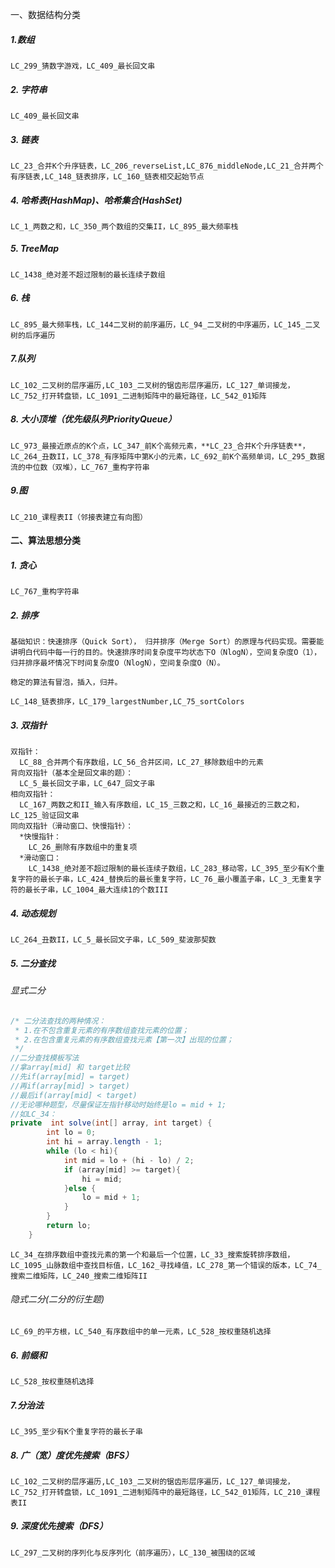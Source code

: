 一、数据结构分类

##### 1.数组

~~~
LC_299_猜数字游戏，LC_409_最长回文串
~~~

##### 2. 字符串

~~~
LC_409_最长回文串
~~~

##### 3. 链表

~~~
LC_23_合并K个升序链表，LC_206_reverseList,LC_876_middleNode,LC_21_合并两个有序链表,LC_148_链表排序，LC_160_链表相交起始节点
~~~

##### 4. 哈希表(HashMap)、哈希集合(HashSet)

~~~
LC_1_两数之和，LC_350_两个数组的交集II，LC_895_最大频率栈
~~~

##### 5. TreeMap

~~~
LC_1438_绝对差不超过限制的最长连续子数组
~~~

##### 6. 栈

~~~
LC_895_最大频率栈，LC_144二叉树的前序遍历，LC_94_二叉树的中序遍历，LC_145_二叉树的后序遍历
~~~

##### 7.队列

~~~
LC_102_二叉树的层序遍历,LC_103_二叉树的锯齿形层序遍历，LC_127_单词接龙，LC_752_打开转盘锁，LC_1091_二进制矩阵中的最短路径，LC_542_01矩阵
~~~

#####  8. 大小顶堆（优先级队列PriorityQueue）

~~~
LC_973_最接近原点的K个点，LC_347_前K个高频元素，**LC_23_合并K个升序链表**，LC_264_丑数II，LC_378_有序矩阵中第K小的元素，LC_692_前K个高频单词，LC_295_数据流的中位数（双堆），LC_767_重构字符串
~~~

#####  9.图

~~~
LC_210_课程表II（邻接表建立有向图）
~~~



#### 二、算法思想分类

##### 1. 贪心

~~~
LC_767_重构字符串
~~~

##### 2. 排序

~~~
基础知识：快速排序（Quick Sort）， 归并排序（Merge Sort）的原理与代码实现。需要能讲明白代码中每一行的目的。快速排序时间复杂度平均状态下O（NlogN），空间复杂度O（1），归并排序最坏情况下时间复杂度O（NlogN），空间复杂度O（N）。

稳定的算法有冒泡，插入，归并。

LC_148_链表排序，LC_179_largestNumber,LC_75_sortColors
~~~

##### 3. 双指针

~~~
双指针：  
  LC_88_合并两个有序数组，LC_56_合并区间，LC_27_移除数组中的元素
背向双指针（基本全是回文串的题）：
  LC_5_最长回文子串，LC_647_回文子串
相向双指针：
  LC_167_两数之和II_输入有序数组，LC_15_三数之和，LC_16_最接近的三数之和，LC_125_验证回文串
同向双指针（滑动窗口、快慢指针）：
  *快慢指针：
	LC_26_删除有序数组中的重复项
  *滑动窗口：
	LC_1438_绝对差不超过限制的最长连续子数组，LC_283_移动零，LC_395_至少有K个重复字符的最长子串，LC_424_替换后的最长重复字符，LC_76_最小覆盖子串，LC_3_无重复字符的最长子串，LC_1004_最大连续1的个数III
~~~

##### 4. 动态规划

~~~
LC_264_丑数II，LC_5_最长回文子串，LC_509_斐波那契数
~~~

##### 5. 二分查找

###### 显式二分

~~~java
/* 二分法查找的两种情况：
 * 1.在不包含重复元素的有序数组查找元素的位置；
 * 2.在包含重复元素的有序数组查找元素【第一次】出现的位置；
 */
//二分查找模板写法
//拿array[mid] 和 target比较
//先if(array[mid] = target)
//再if(array[mid] > target)
//最后if(array[mid] < target)
//无论哪种题型，尽量保证左指针移动时始终是lo = mid + 1;
//如LC_34：
private  int solve(int[] array, int target) {
        int lo = 0;
        int hi = array.length - 1;
        while (lo < hi){
            int mid = lo + (hi - lo) / 2;
            if (array[mid] >= target){
                hi = mid;
            }else {
                lo = mid + 1;
            }
        }
        return lo;
    }
~~~

~~~
LC_34_在排序数组中查找元素的第一个和最后一个位置，LC_33_搜索旋转排序数组，LC_1095_山脉数组中查找目标值，LC_162_寻找峰值，LC_278_第一个错误的版本，LC_74_搜索二维矩阵，LC_240_搜索二维矩阵II
~~~

###### 隐式二分(二分的衍生题)

~~~
LC_69_的平方根，LC_540_有序数组中的单一元素，LC_528_按权重随机选择
~~~

##### 6. 前缀和

```
LC_528_按权重随机选择
```

##### 7.分治法

~~~
LC_395_至少有K个重复字符的最长子串
~~~

##### 8. 广（宽）度优先搜索（BFS）

~~~
LC_102_二叉树的层序遍历,LC_103_二叉树的锯齿形层序遍历，LC_127_单词接龙，LC_752_打开转盘锁，LC_1091_二进制矩阵中的最短路径，LC_542_01矩阵，LC_210_课程表II
~~~

##### 9. 深度优先搜索（DFS）

~~~
LC_297_二叉树的序列化与反序列化（前序遍历），LC_130_被围绕的区域
~~~

